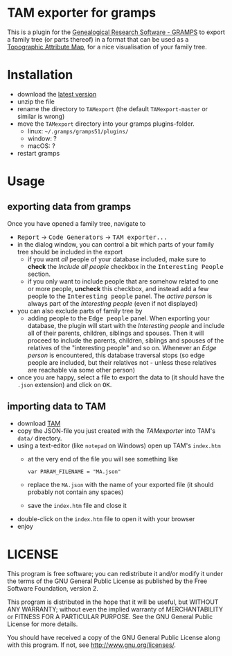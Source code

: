 TAM exporter for gramps
=======================

This is a plugin for the [Genealogical Research Software - GRAMPS](https://gramps-project.org/)
to export a family tree (or parts thereof) in a format that can be used as a
[Topographic Attribute Map](https://github.com/rpreiner/tam/), for a nice visualisation of your family tree.


# Installation
- download the [latest version](https://github.com/umlaeute/TAMexport/archive/master.zip)
- unzip the file
- rename the directory to `TAMexport` (the default `TAMexport-master` or similar is wrong)
- move the `TAMexport` directory into your gramps plugins-folder.
  - linux: `~/.gramps/gramps51/plugins/`
  - window: ?
  - macOS: ?
- restart gramps

# Usage

## exporting data from gramps
Once you have opened a family tree, navigate to
- <kbd>Report</kbd> -> <kbd>Code Generators</kbd> -> <kbd>TAM exporter...</kbd>
- in the dialog window, you can control a bit which parts of your family tree should be included in the export
  - if you want *all* people of your database included,
    make sure to **check** the *Include all people* checkbox in the <kbd>Interesting People</kbd> section.
  - if you only want to include people that are somehow related to one or more people, **uncheck** this checkbox,
    and instead add a few people to the <kbd>Interesting people</kbd> panel.
    The *active person* is always part of the *Interesting people* (even if not displayed)
- you can also exclude parts of family tree by
  - adding people to the <kbd>Edge people</kbd> panel.
    When exporting your database, the plugin will start with the *Interesting people* and include all of their
    parents, children, siblings and spouses. Then it will proceed to include the parents, children, siblings
    and spouses of the relatives of the "interesting people" and so on.
    Whenever an *Edge person* is encountered, this database traversal stops (so edge people are included, but
    their relatives not - unless these relatives are reachable via some other person)
- once you are happy, select a file to export the data to (it should have the `.json` extension) and click on <kbd>OK</kbd>.

## importing data to TAM

- download [TAM](https://github.com/rpreiner/tam/)
- copy the JSON-file you just created with the *TAMexporter* into TAM's `data/` directory.
- using a text-editor (like `notepad` on Windows) open up TAM's `index.htm`
  - at the very end of the file you will see something like

        var PARAM_FILENAME = "MA.json"

  - replace the `MA.json` with the name of your exported file (it should probably not contain any spaces)
  - save the `index.htm` file and close it
- double-click on the `index.htm` file to open it with your browser
- enjoy

# LICENSE

This program is free software; you can redistribute it and/or modify it
under the terms of the GNU General Public License as published by the
Free Software Foundation, version 2.

This program is distributed in the hope that it will be useful, but
WITHOUT ANY WARRANTY; without even the implied warranty of
MERCHANTABILITY or FITNESS FOR A PARTICULAR PURPOSE.  See the GNU
General Public License for more details.

You should have received a copy of the GNU General Public License along
with this program.  If not, see <http://www.gnu.org/licenses/>.
